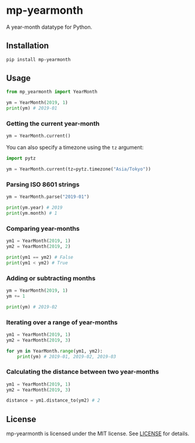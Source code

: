 # mp-yearmonth

A year-month datatype for Python.

## Installation

```bash
pip install mp-yearmonth
```

## Usage

```python
from mp_yearmonth import YearMonth

ym = YearMonth(2019, 1)
print(ym) # 2019-01
```

### Getting the current year-month

```python
ym = YearMonth.current()
```

You can also specify a timezone using the `tz` argument:

```python
import pytz

ym = YearMonth.current(tz=pytz.timezone("Asia/Tokyo"))
```

### Parsing ISO 8601 strings

```python
ym = YearMonth.parse("2019-01")

print(ym.year) # 2019
print(ym.month) # 1
```

### Comparing year-months

```python
ym1 = YearMonth(2019, 1)
ym2 = YearMonth(2019, 2)

print(ym1 == ym2) # False
print(ym1 < ym2) # True
```

### Adding or subtracting months

```python
ym = YearMonth(2019, 1)
ym += 1

print(ym) # 2019-02
```

### Iterating over a range of year-months

```python
ym1 = YearMonth(2019, 1)
ym2 = YearMonth(2019, 3)

for ym in YearMonth.range(ym1, ym2):
    print(ym) # 2019-01, 2019-02, 2019-03
```

### Calculating the distance between two year-months

```python
ym1 = YearMonth(2019, 1)
ym2 = YearMonth(2019, 3)

distance = ym1.distance_to(ym2) # 2
```

## License

mp-yearmonth is licensed under the MIT license. See [LICENSE](https://github.com/raymondjavaxx/mp-yearmonth/blob/main/LICENSE) for details.
